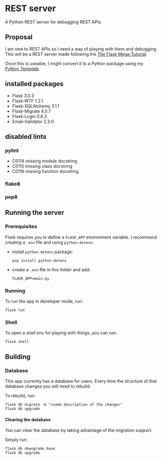 # REST server
A Python REST server for debugging REST APIs.

## Proposal
I am new to REST APIs so I need a way of playing with them and debugging. This will be a REST server made following the [The Flask Mega-Tutorial](https://blog.miguelgrinberg.com/post/the-flask-mega-tutorial-part-i-hello-world).

Once this is useable, I might convert it to a Python package using my [Python Template](https://github.com/TR33HGR/python-template).

## installed packages
- Flask 3.0.3
- Flask-WTF 1.2.1
- Flask-SQLAlchemy 3.1.1
- Flask-Migrate 4.0.7
- Flask-Login 0.6.3
- Email-Validator 2.2.0

## disabled lints
### pylint
- C0114 missing module docstring
- C0115 missing class docstring
- C0116 missing function docstring

### flake8

### pep8

## Running the server
### Prerequisites
Flask requires you to define a `FLASK_APP` environment variable. I recommend creating a `.env` file and using `python-dotenv`:

- install `python-dotenv` package:
    ```
    pip install python-dotenv
    ```

- create a `.env` file in this folder and add:
    ```
    FLASK_APP=main.py
    ```

### Running
To run the app in developer mode, run:
```
flask run
```

### Shell
To open a shell env for playing with things, you can run:
```
flask shell
```

## Building
### Database
This app currently has a database for users. Every time the structure of that database changes you will need to rebuild.

To rebuild, run:
```
flask db migrate -m "<some description of the change>"
flask db upgrade
```

#### Clearing the database
You can clear the database by taking advantage of the migration support.

Simply run:
```
flask db downgrade base
flask db upgrade
```
